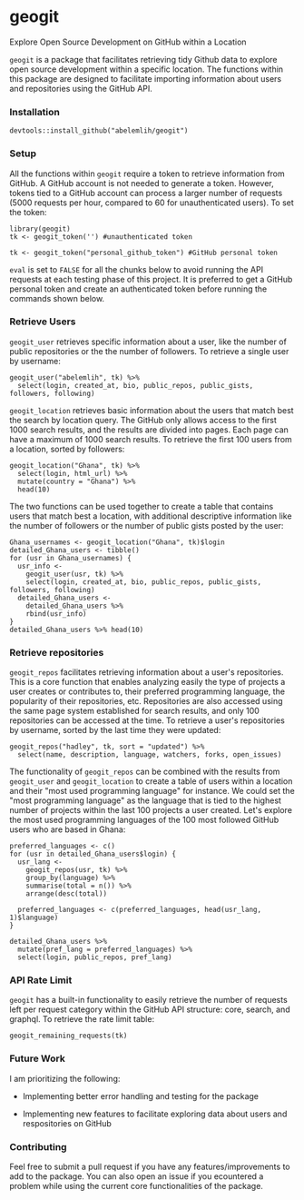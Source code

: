 # geogit
Explore Open Source Development on GitHub within a Location

`geogit` is a package that facilitates retrieving tidy Github data to explore open source development within a specific location. The functions within this package are designed to facilitate importing information about users and repositories using the GitHub API.

### Installation

```{r}
devtools::install_github("abelemlih/geogit")
```

### Setup

All the functions within `geogit` require a token to retrieve information from GitHub. A GitHub account is not needed to generate a token. However, tokens tied to a GitHub account can process a larger number of requests (5000 requests per hour, compared to 60 for unauthenticated users). To set the token:

```{r}
library(geogit)
tk <- geogit_token('') #unauthenticated token
```

```{r, eval=FALSE}
tk <- geogit_token("personal_github_token") #GitHub personal token
```

`eval` is set to `FALSE` for all the chunks below to avoid running the API requests at each testing phase of this project. It is preferred to get a GitHub personal token and create an authenticated token before running the commands shown below.

### Retrieve Users

`geogit_user` retrieves specific information about a user, like the number of public repositories or the the number of followers. To retrieve a single user by username:

```{r, eval=FALSE}
geogit_user("abelemlih", tk) %>% 
  select(login, created_at, bio, public_repos, public_gists, followers, following)
```

`geogit_location` retrieves basic information about the users that match best the search by location query. The GitHub only allows access to the first 1000 search results, and the results are divided into pages. Each page can have a maximum of 1000 search results. To retrieve the first 100 users from a location, sorted by followers:

```{r, eval=FALSE}
geogit_location("Ghana", tk) %>% 
  select(login, html_url) %>%
  mutate(country = "Ghana") %>%
  head(10)
```

The two functions can be used together to create a table that contains users that match best a location, with additional descriptive information like the number of followers or the number of public gists posted by the user:

```{r, eval=FALSE}
Ghana_usernames <- geogit_location("Ghana", tk)$login
detailed_Ghana_users <- tibble()
for (usr in Ghana_usernames) {
  usr_info <- 
    geogit_user(usr, tk) %>% 
    select(login, created_at, bio, public_repos, public_gists, followers, following)
  detailed_Ghana_users <- 
    detailed_Ghana_users %>% 
    rbind(usr_info)
}
detailed_Ghana_users %>% head(10)
```

### Retrieve repositories

`geogit_repos` facilitates retrieving information about a user's repositories. This is a core function that enables analyzing easily the type of projects a user creates or contributes to, their preferred programming language, the popularity of their repositories, etc. Repositories are also accessed using the same page system established for search results, and only 100 repositories can be accessed at the time. To retrieve a user's repositories by username, sorted by the last time they were updated:

```{r, eval=FALSE}
geogit_repos("hadley", tk, sort = "updated") %>%
  select(name, description, language, watchers, forks, open_issues)
```

The functionality of `geogit_repos` can be combined with the results from `geogit_user` and `geogit_location` to create a table of users within a location and their "most used programming language" for instance. We could set the "most programming language" as the language that is tied to the highest number of projects within the last 100 projects a user created. Let's explore the most used programming languages of the 100 most followed GitHub users who are based in Ghana:

```{r, eval = FALSE}
preferred_languages <- c()
for (usr in detailed_Ghana_users$login) {
  usr_lang <- 
    geogit_repos(usr, tk) %>%
    group_by(language) %>%
    summarise(total = n()) %>%
    arrange(desc(total))
  
  preferred_languages <- c(preferred_languages, head(usr_lang, 1)$language)
}

detailed_Ghana_users %>% 
  mutate(pref_lang = preferred_languages) %>%
  select(login, public_repos, pref_lang)
```

### API Rate Limit

`geogit` has a built-in functionality to easily retrieve the number of requests left per request category within the GitHub API structure: core, search, and graphql. To retrieve the rate limit table:

```{r}
geogit_remaining_requests(tk)
```
### Future Work

I am prioritizing the following:

* Implementing better error handling and testing for the package

* Implementing new features to facilitate exploring data about users and respositories on GitHub

### Contributing

Feel free to submit a pull request if you have any features/improvements to add to the package. You can also open an issue if you ecountered a problem while using the current core functionalities of the package.
